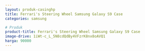 ```yaml
---
layout: produk-casinghp
title: Ferrari's Steering Wheel Samsung Galaxy S9 Case
categories: samsung

# Produk
product-title: Ferrari's Steering Wheel Samsung Galaxy S9 Case
image-drive: 1iWt-c_L_5N8cdQdBy4VFzrK8nx8oAVQ1
harga: 90000
---
```

